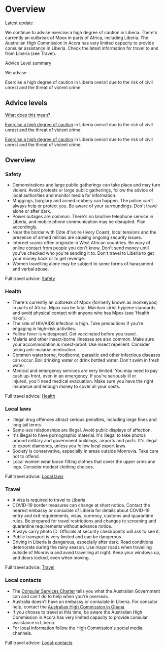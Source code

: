 # Overview

Latest update

We continue to advise exercise a high degree of caution in Liberia. There's currently an outbreak of Mpox in parts of Africa, including Liberia. The Australian High Commission in Accra has very limited capacity to provide consular assistance in Liberia. Check the latest information for travel to and from Liberia (see Travel).

Advice Level summary

We advise:

Exercise a high degree of caution in Liberia overall due to the risk of civil unrest and the threat of violent crime.

## Advice levels

[What does this mean?](/before-you-go/travel-advice-explained/)

[Exercise a high degree of caution](https://www.smartraveller.gov.au/consular-services/travel-advice-explained#level2) in Liberia overall due to the risk of civil unrest and the threat of violent crime.

[Exercise a high degree of caution](https://www.smartraveller.gov.au/consular-services/travel-advice-explained#level2) in Liberia overall due to the risk of civil unrest and the threat of violent crime.

## Overview

### Safety

* Demonstrations and large public gatherings can take place and may turn violent. Avoid protests or large public gatherings, follow the advice of local authorities and monitor media for information.
* Muggings, burglary and armed robbery can happen. The police can't always help or protect you. Be aware of your surroundings. Don't travel alone or after dark.
* Power outages are common. There's no landline telephone service in Liberia, and mobile phone communication may be disrupted. Plan accordingly.
* Near the border with Côte d'Ivoire (Ivory Coast), local tensions and the presence of armed militias are causing ongoing security issues.
* Internet scams often originate in West African countries. Be wary of online contact from people you don't know. Don't send money until you've checked who you're sending it to. Don't travel to Liberia to get your money back or to get revenge.
* Women travelling alone may be subject to some forms of harassment and verbal abuse.

Full travel advice: [Safety](#safety)

### Health

* There's currently an outbreak of Mpox (formerly known as monkeypox) in parts of Africa. Mpox can be fatal. Maintain strict hygiene standards and avoid physical contact with anyone who has Mpox (see ‘Health risks’).
* The rate of HIV/AIDS infection is high. Take precautions if you're engaging in high-risk activities.
* Yellow fever is widespread. Get vaccinated before you travel.
* Malaria and other insect-borne illnesses are also common. Make sure your accommodation is insect-proof. Use insect repellent. Consider taking anti-malarial medication.
* Common waterborne, foodborne, parasitic and other infectious diseases can occur. Boil drinking water or drink bottled water. Don't swim in fresh water.
* Medical and emergency services are very limited. You may need to pay cash up-front, even in an emergency. If you're seriously ill or injured, you'll need medical evacuation. Make sure you have the right insurance and enough money to cover all your costs.

Full travel advice: [Health](#health)

### Local laws

* Illegal drug offences attract serious penalties, including large fines and long jail terms.
* Same-sex relationships are illegal. Avoid public displays of affection.
* It's illegal to have pornographic material. It's illegal to take photos around military and government buildings, airports and ports. It's illegal to export diamonds, unless you follow local export laws.
* Society is conservative, especially in areas outside Monrovia. Take care not to offend.
* Local women wear loose-fitting clothes that cover the upper arms and legs. Consider modest clothing choices.

Full travel advice: [Local laws](#local-laws)

### Travel

* A visa is required to travel to Liberia.
* COVID-19 border measures can change at short notice. Contact the nearest embassy or consulate of Liberia for details about COVID-19 entry and exit requirements, visas, currency, customs and quarantine rules. Be prepared for travel restrictions and changes to screening and quarantine requirements without advance notice.
* Always carry photo ID. Officials at security checkpoints will ask to see it.
* Public transport is very limited and can be dangerous.
* Driving in Liberia is dangerous, especially after dark. Road conditions deteriorate during the rainy season. Use major roads when travelling outside of Monrovia and avoid travelling at night. Keep your windows up, and doors locked, even when moving.

Full travel advice: [Travel](#travel)

### Local contacts

* The [Consular Services Charter](/consular-services/consular-services-charter "Consular Services Charter") tells you what the Australian Government can and can't do to help when you're overseas.
* Australia doesn't have an embassy or consulate in Liberia. For consular help, contact the [Australian High Commission in Ghana](https://ghana.highcommission.gov.au/acra/contact-us.html).
* If you choose to travel at this time, be aware the Australian High Commission in Accra has very limited capacity to provide consular assistance in Liberia.
* For local information follow the High Commission's social media channels.

Full travel advice: [Local-contacts](#local-contacts)